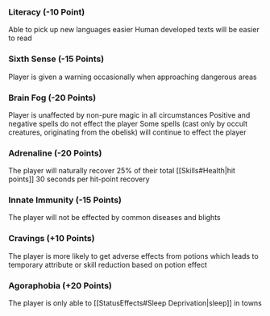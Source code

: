 ### Literacy (-10 Point)
Able to pick up new languages easier
Human developed texts will be easier to read

### Sixth Sense (-15 Points)
Player is given a warning occasionally when approaching dangerous areas

### Brain Fog (-20 Points)
Player is unaffected by non-pure magic in all circumstances
Positive and negative spells do not effect the player
Some spells (cast only by occult creatures, originating from the obelisk) will continue to effect the player

### Adrenaline (-20 Points)
The player will naturally recover 25% of their total [[Skills#Health|hit points]]
30 seconds per hit-point recovery

### Innate Immunity (-15 Points)
The player will not be effected by common diseases and blights

### Cravings (+10 Points)
The player is more likely to get adverse effects from potions which leads to temporary attribute or skill reduction based on potion effect

### Agoraphobia (+20 Points)
The player is only able to [[StatusEffects#Sleep Deprivation|sleep]] in towns